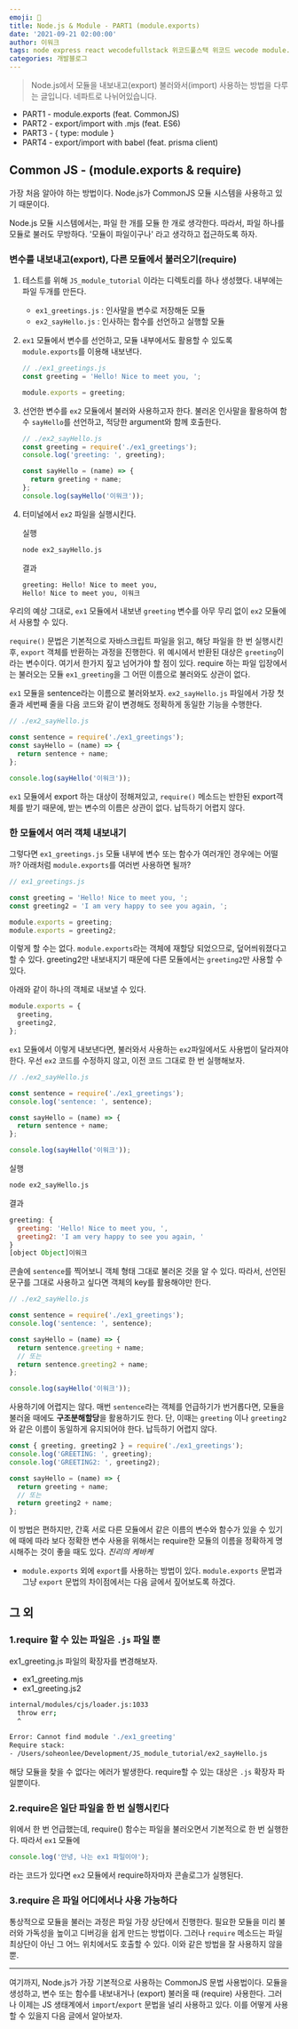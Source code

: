 ```yaml
---
emoji: 👑
title: Node.js & Module - PART1 (module.exports)
date: '2021-09-21 02:00:00'
author: 이워크
tags: node express react wecodefullstack 위코드풀스택 위코드 wecode module.exports export require import
categories: 개발블로그
---
```


> Node.js에서 모듈을 내보내고(export) 불러와서(import) 사용하는 방법을 다루는 글입니다. 네파트로 나뉘어있습니다.

- PART1 - module.exports (feat. CommonJS)
- PART2 - export/import with .mjs (feat. ES6)
- PART3 - { type: module }
- PART4 - export/import with babel (feat. prisma client)

## Common JS - (module.exports & require)

가장 처음 알아야 하는 방법이다. Node.js가 CommonJS 모듈 시스템을 사용하고 있기 때문이다.

Node.js 모듈 시스템에서는, 파일 한 개를 모듈 한 개로 생각한다. 따라서, 파일 하나를 모듈로 불러도 무방하다. '모듈이 파일이구나' 라고 생각하고 접근하도록 하자.

### 변수를 내보내고(export), 다른 모듈에서 불러오기(require)

1. 테스트를 위해 `JS_module_tutorial` 이라는 디렉토리를 하나 생성했다. 내부에는 파일 두개를 만든다.

   - `ex1_greetings.js` : 인사말을 변수로 저장해둔 모듈
   - `ex2_sayHello.js` : 인사하는 함수를 선언하고 실행할 모듈

2. `ex1` 모듈에서 변수를 선언하고, 모듈 내부에서도 활용할 수 있도록 `module.exports`를 이용해 내보낸다.

   ```js
   // ./ex1_greetings.js
   const greeting = 'Hello! Nice to meet you, ';

   module.exports = greeting;
   ```

3. 선언한 변수를 `ex2` 모듈에서 불러와 사용하고자 한다. 불러온 인사말을 활용하여 함수 `sayHello`를 선언하고, 적당한 argument와 함께 호출한다.

   ```js
   // ./ex2_sayHello.js
   const greeting = require('./ex1_greetings');
   console.log('greeting: ', greeting);

   const sayHello = (name) => {
     return greeting + name;
   };
   console.log(sayHello('이워크'));
   ```

4. 터미널에서 `ex2` 파일을 실행시킨다.

   실행

   ```sh
   node ex2_sayHello.js
   ```

   결과

   ```sh
   greeting: Hello! Nice to meet you,
   Hello! Nice to meet you, 이워크
   ```

우리의 예상 그대로, `ex1` 모듈에서 내보낸 `greeting` 변수를 아무 무리 없이 `ex2` 모듈에서 사용할 수 있다.

`require()` 문법은 기본적으로 자바스크립트 파일을 읽고, 해당 파일을 한 번 실행시킨 후, `export` 객체를 반환하는 과정을 진행한다. 위 예시에서 반환된 대상은 `greeting`이라는 변수이다. 여기서 한가지 짚고 넘어가야 할 점이 있다. require 하는 파일 입장에서는 불러오는 모듈 `ex1_greeting`을 그 어떤 이름으로 불러와도 상관이 없다.

`ex1` 모듈을 sentence라는 이름으로 불러와보자. `ex2_sayHello.js` 파일에서 가장 첫 줄과 세번째 줄을 다음 코드와 같이 변경해도 정확하게 동일한 기능을 수행한다.

```js
// ./ex2_sayHello.js

const sentence = require('./ex1_greetings');
const sayHello = (name) => {
  return sentence + name;
};

console.log(sayHello('이워크'));
```

`ex1` 모듈에서 export 하는 대상이 정해져있고, `require()` 메소드는 반한된 export객체를 받기 때문에, 받는 변수의 이름은 상관이 없다. 납득하기 어렵지 않다.

### 한 모듈에서 여러 객체 내보내기

그렇다면 `ex1_greetings.js` 모듈 내부에 변수 또는 함수가 여러개인 경우에는 어떨까? 아래처럼 `module.exports`를 여러번 사용하면 될까?

```js
// ex1_greetings.js

const greeting = 'Hello! Nice to meet you, ';
const greeting2 = 'I am very happy to see you again, ';

module.exports = greeting;
module.exports = greeting2;
```

이렇게 할 수는 없다. `module.exports`라는 객체에 재할당 되었으므로, 덮어씌워졌다고 할 수 있다. greeting2만 내보내지기 때문에 다른 모듈에서는 `greeting2`만 사용할 수 있다.

아래와 같이 하나의 객체로 내보낼 수 있다.

```js
module.exports = {
  greeting,
  greeting2,
};
```

`ex1` 모듈에서 이렇게 내보낸다면, 불러와서 사용하는 `ex2`파일에서도 사용법이 달라져야 한다. 우선 `ex2` 코드를 수정하지 않고, 이전 코드 그대로 한 번 실행해보자.

```js
// ./ex2_sayHello.js

const sentence = require('./ex1_greetings');
console.log('sentence: ', sentence);

const sayHello = (name) => {
  return sentence + name;
};

console.log(sayHello('이워크'));
```

실행

```sh
node ex2_sayHello.js
```

결과

```js
greeting: {
  greeting: 'Hello! Nice to meet you, ',
  greeting2: 'I am very happy to see you again, '
}
[object Object]이워크
```

콘솔에 `sentence`를 찍어보니 객체 형태 그대로 불러온 것을 알 수 있다. 따라서, 선언된 문구를 그대로 사용하고 싶다면 객체의 key를 활용해야만 한다.

```js
// ./ex2_sayHello.js

const sentence = require('./ex1_greetings');
console.log('sentence: ', sentence);

const sayHello = (name) => {
  return sentence.greeting + name;
  // 또는
  return sentence.greeting2 + name;
};

console.log(sayHello('이워크'));
```

사용하기에 어렵지는 않다. 매번 `sentence`라는 객체를 언급하기가 번거롭다면, 모듈을 불러올 때에도 **구조분해할당**을 활용하기도 한다. 단, 이때는 `greeting` 이나 `greeting2` 와 같은 이름이 동일하게 유지되어야 한다. 납득하기 어렵지 않다.

```js
const { greeting, greeting2 } = require('./ex1_greetings');
console.log('GREETING: ', greeting);
console.log('GREETING2: ', greeting2);

const sayHello = (name) => {
  return greeting + name;
  // 또는
  return greeting2 + name;
};
```

이 방법은 편하지만, 간혹 서로 다른 모듈에서 같은 이름의 변수와 함수가 있을 수 있기에 때에 따라 보다 정확한 변수 사용을 위해서는 require한 모듈의 이름을 정확하게 명시해주는 것이 좋을 때도 있다. _진리의 케바케_

- `module.exports` 외에 `export`를 사용하는 방법이 있다. `module.exports` 문법과 그냥 `export` 문법의 차이점에서는 다음 글에서 짚어보도록 하겠다.

## 그 외

### 1.require 할 수 있는 파일은 `.js` 파일 뿐

ex1_greeting.js 파일의 확장자를 변경해보자.

- ex1_greeting.mjs
- ex1_greeting.js2

```sh
internal/modules/cjs/loader.js:1033
  throw err;
  ^

Error: Cannot find module './ex1_greeting'
Require stack:
- /Users/soheonlee/Development/JS_module_tutorial/ex2_sayHello.js
```

해당 모듈을 찾을 수 없다는 에러가 발생한다. require할 수 있는 대상은 `.js` 확장자 파일뿐이다.

### 2.require은 일단 파일을 한 번 실행시킨다

위에서 한 번 언급했는데, require() 함수는 파일을 불러오면서 기본적으로 한 번 실행한다. 따라서 `ex1` 모듈에

```js
console.log('안녕, 나는 ex1 파일이야');
```

라는 코드가 있다면 `ex2` 모듈에서 require하자마자 콘솔로그가 실행된다.

### 3.require 은 파일 어디에서나 사용 가능하다

통상적으로 모듈을 불러는 과정은 파일 가장 상단에서 진행한다. 필요한 모듈을 미리 불러와 가독성을 높이고 디버깅을 쉽게 만드는 방법이다. 그러나 `require` 메소드는 파일 최상단이 아닌 그 어느 위치에서도 호출할 수 있다. 이와 같은 방법을 잘 사용하지 않을 뿐.

---

여기까지, Node.js가 가장 기본적으로 사용하는 CommonJS 문법 사용법이다. 모듈을 생성하고, 변수 또는 함수를 내보내거나 (export) 불러올 때 (require) 사용한다. 그러나 이제는 JS 생태계에서 `import`/`export` 문법을 널리 사용하고 있다. 이를 어떻게 사용할 수 있을지 다음 글에서 알아보자.

```toc

```
